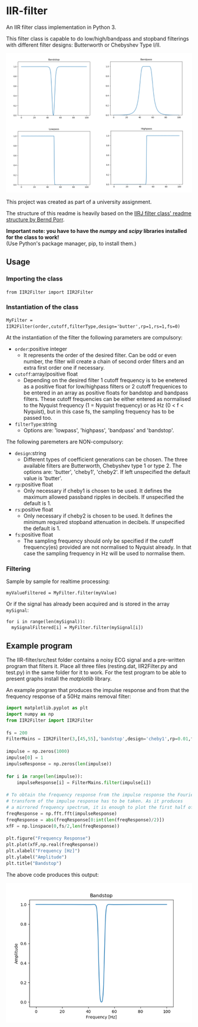 # IIR-filter
An IIR filter class implementation in Python 3.

This filter class is capable to do low/high/bandpass and stopband filterings with different filter designs: Butterworth or Chebyshev Type I/II.

![Frequency responses of the four different types of filters](test.png)

This project was created as part of a university assignment.

The structure of this readme is heavily based on the [IIRJ filter class' readme structure by Bernd Porr](https://github.com/berndporr/iirj).

**Important note: you have to have the _numpy_ and _scipy_ libraries installed for the class to work!**<br />
(Use Python's package manager, pip, to install them.)

## Usage

### Importing the class

`from IIR2Filter import IIR2Filter`

### Instantiation of the class

  `MyFilter = IIR2Filter(order,cutoff,filterType,design='butter',rp=1,rs=1,fs=0)`
  
  At the instantiation of the filter the following parameters are compulsory:
  - `order`:positive integer
      - It represents the order of the desired filter.
        Can be odd or even number, the filter will create a chain of second
        order filters and an extra first order one if necessary.
  - `cutoff`:array/positive float
      - Depending on the desired filter 1 cutoff frequency is to be 
        enetered as a positive float for low/highpass filters or
        2 cutoff frequenices to be entered in an array as positive floats
        for bandstop and bandpass filters. These cutoff frequencies can be
        either entered as normalised to the Nyquist frequency (1 =
        Nyquist frequency) or as Hz (0 < f < Nyquist), but in this case fs,
        the sampling frequency has to be passed too.
  - `filterType`:string
      - Options are: 'lowpass', 'highpass', 'bandpass' and 'bandstop'.
            
  The following paremeters are NON-compulsory:
  - `design`:string
      - Different types of coefficient generations
        can be chosen. The three available filters are Butterworth, 
        Chebyshev type 1 or type 2.
        The options are: 'butter', 'cheby1', 'cheby2'. If left unspecified the 
        default value is 'butter'.
  - `rp`:positive float    
      - Only necessary if cheby1 is chosen to be used. It defines the 
        maximum allowed passband ripples in decibels. If unspecified the
        default is 1.
  - `rs`:positive float    
      - Only necessary if cheby2 is chosen to be used. It defines the 
        minimum required stopband attenuation in decibels. If unspecified 
        the default is 1.
  - `fs`:positive float
      - The sampling frequency should only be specified if the cutoff 
        frequency(es) provided are not normalised to Nyquist already. 
        In that case the sampling frequency in Hz will be used to normalise 
        them.

### Filtering
Sample by sample for realtime processing:

```
myValueFiltered = MyFilter.filter(myValue)
```
Or if the signal has already been acquired and is stored in the array `mySignal`:

```
for i in range(len(mySignal)):
  mySignalFiltered[i] = MyFilter.filter(mySignal[i])
```

## Example program
The IIR-filter/src/test folder contains a noisy ECG signal and a pre-written program
that filters it. Place all three files (resting.dat, IIR2Filter.py and test.py)
in the same folder for it to work. For the test program to be able to 
present graphs install the _matplotlib_ library.

An example program that produces the impulse response and from that the frequency response of a 50Hz mains removal filter:

```python
import matplotlib.pyplot as plt
import numpy as np
from IIR2Filter import IIR2Filter

fs = 200
FilterMains = IIR2Filter(3,[45,55],'bandstop',design='cheby1',rp=0.01,fs=200)

impulse = np.zeros(1000)
impulse[0] = 1
impulseResponse = np.zeros(len(impulse))

for i in range(len(impulse)):
    impulseResponse[i] = FilterMains.filter(impulse[i])

# To obtain the frequency response from the impulse response the Fourier
# transform of the impulse response has to be taken. As it produces
# a mirrored frequency spectrum, it is enough to plot the first half of it.
freqResponse = np.fft.fft(impulseResponse)
freqResponse = abs(freqResponse[0:int(len(freqResponse)/2)])
xfF = np.linspace(0,fs/2,len(freqResponse))

plt.figure("Frequency Response")
plt.plot(xfF,np.real(freqResponse))
plt.xlabel("Frequency [Hz]")
plt.ylabel("Amplitude")
plt.title("Bandstop")
```
    
The above code produces this output:

<p align="center">
  <img src="Frequency_Response.png" alt="Frequency response">
</p>
    

